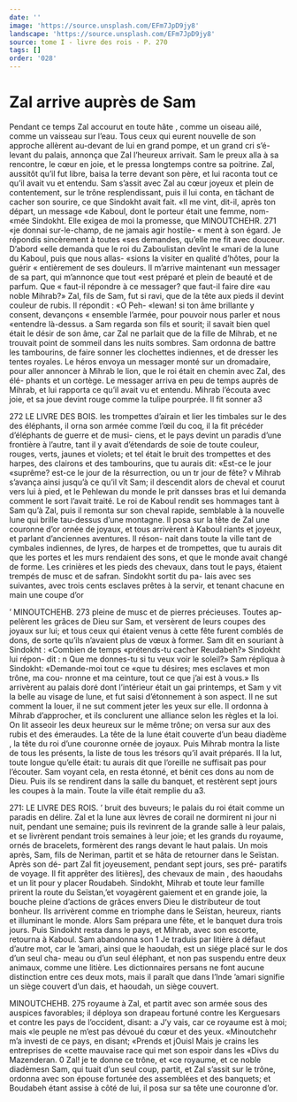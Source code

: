 ```yaml
---
date: ''
image: 'https://source.unsplash.com/EFm7JpD9jy8'
landscape: 'https://source.unsplash.com/EFm7JpD9jy8'
source: tome I - livre des rois - P. 270
tags: []
order: '028'
---
```


# Zal arrive auprès de Sam

Pendant ce temps Zal accourut en toute hâte , comme un oiseau ailé, comme un vaisseau sur l’eau. Tous ceux qui eurent nouvelle de son approche allèrent au-devant de lui en grand pompe, et un grand cri s’é- levant du palais, annonça que Zal l’heureux arrivait. Sam le preux alla à sa rencontre, le cœur en joie, et le pressa longtemps contre sa poitrine. Zal, aussitôt qu’il fut libre, baisa la terre devant son père, et lui raconta tout ce qu’il avait vu et entendu. Sam s’assit
avec Zal au cœur joyeux et plein de contentement, sur le trône resplendissant, puis il lui conta, en tâchant de cacher son sourire, ce que Sindokht avait fait.
«Il me vint, dit-il, après ton départ, un message «de Kaboul, dont le porteur était une femme, nom- «mée Sindokht. Elle exigea de moi la promesse, que
MINOUTCHEHR. 271 «je donnai sur-le-champ, de ne jamais agir hostile-
« ment à son égard. Je répondis sincèrement à toutes
«ses demandes, qu’elle me fit avec douceur. D’abord «elle demanda que le roi du Zaboulistan devînt le
«mari de la lune du Kaboul, puis que nous allas- «sions la visiter en qualité d’hôtes, pour la guérir
« entièrement de ses douleurs. Il m’arrive maintenant
«un messager de sa part, qui m’annonce que tout «est préparé et plein de beauté et de parfum. Que
« faut-il répondre à ce messager? que faut-il faire dire «au noble Mihrab?»
Zal, fils de Sam, fut si ravi, que de la tête aux pieds il devint couleur de rubis. Il répondit : «O Peh- «lewan! si ton âme brillante y consent, devançons
« ensemble l’armée, pour pouvoir nous parler et nous «entendre là-dessus. a Sam regarda son fils et sourit; il savait bien quel était le désir de son âme, car Zal
ne parlait que de la fille de Mihrab, et ne trouvait point de sommeil dans les nuits sombres.
Sam ordonna de battre les tambourins, de faire sonner les clochettes indiennes, et de dresser les tentes royales. Le héros envoya un messager monté
sur un dromadaire, pour aller annoncer à Mihrab le lion, que le roi était en chemin avec Zal, des élé-
phants et un cortège. Le messager arriva en peu de temps auprès de Mihrab, et lui rapporta ce qu’il avait
vu et entendu. Mihrab l’écouta avec joie, et sa joue devint rouge comme la tulipe pourprée. Il fit sonner
a3

272 LE LIVRE DES BOIS.
les trompettes d’airain et lier les timbales sur le des des éléphants, il orna son armée comme l’œil du coq,
il la fit précéder d’éléphants de guerre et de musi-
ciens, et le pays devint un paradis d’une frontière à l’autre, tant il y avait d’étendards de soie de toute
couleur, rouges, verts, jaunes et violets; et tel était
le bruit des trompettes et des harpes, des clairons et des tambourins, que tu aurais dit: «Est-ce le jour «suprême? est-ce le jour de la résurrection, ou un
tr jour de fête? v
Mihrab s’avança ainsi jusqu’à ce qu’il vît Sam; il
descendit alors de cheval et courut vers lui à pied,
et le Pehlewan du monde le prit dansses bras et lui demanda comment le sort l’avait traité. Le roi de Kaboul rendit ses hommages tant à Sam qu’à Zal,
puis il remonta sur son cheval rapide, semblable à la nouvelle lune qui brille tau-dessus d’une montagne.
Il posa sur la tête de Zal une couronne d’or ornée
de joyaux, et tous arrivèrent à Kaboul riants et joyeux, et parlant d’anciennes aventures. Il réson-
nait dans toute la ville tant de cymbales indiennes, de lyres, de harpes et de trompettes, que tu aurais
dit que les portes et les murs rendaient des sons, et que le monde avait changé de forme. Les crinières
et les pieds des chevaux, dans tout le pays, étaient trempés de musc et de safran. Sindokht sortit du pa- lais avec ses suivantes, avec trois cents esclaves prêtes à la servir, et tenant chacune en main une coupe d’or

’ MINOUTCHEHB. 273 pleine de musc et de pierres précieuses. Toutes ap-
pelèrent les grâces de Dieu sur Sam, et versèrent de
leurs coupes des joyaux sur lui; et tous ceux qui étaient venus à cette fête furent comblés de dons,
de sorte qu’ils n’avaient plus de vœux à former. Sam
dit en souriant à Sindokht : «Combien de temps «prétends-tu cacher Reudabeh?» Sindokht lui répon-
dit : n Que me donnes-tu si tu veux voir le soleil?» Sam répliqua à Sindokht: «Demande-moi tout ce «que tu désires; mes esclaves et mon trône, ma cou- nronne et ma ceinture, tout ce que j’ai est à vous.»
Ils arrivèrent au palais doré dont l’intérieur était un
gai printemps, et Sam y vit la belle au visage de lune, et fut saisi d’étonnement à son aspect. Il ne
sut comment la louer, il ne sut comment jeter les yeux sur elle. Il ordonna à Mihrab d’approcher, et
ils conclurent une alliance selon les règles et la loi. On lit asseoir les deux heureux sur le même trône; on versa sur aux des rubis et des émeraudes. La tête
de la lune était couverte d’un beau diadème , la tête
du roi d’une couronne ornée de joyaux. Puis Mihrab
montra la liste de tous les présents, la liste de tous les trésors qu’il avait préparés. Il la lut, toute longue
qu’elle était: tu aurais dit que l’oreille ne suffisait pas
pour l’écouter. Sam voyant cela, en resta étonné, et
bénit ces dons au nom de Dieu. Puis ils se rendirent dans la salle du banquet, et restèrent sept jours les coupes à la main. Toute la ville était remplie du
a3.

271: LE LIVRE DES ROIS. ’ bruit des buveurs; le palais du roi était comme un
paradis en délire. Zal et la lune aux lèvres de corail
ne dormirent ni jour ni nuit, pendant une semaine; puis ils revinrent de la grande salle à leur palais, et se livrèrent pendant trois semaines à leur joie; et les grands du royaume, ornés de bracelets, formèrent des rangs devant le haut palais.
Un mois après, Sam, fils de Neriman, partit et se hâta de retourner dans le Seïstan. Après son dé-
part Zal fit joyeusement, pendant sept jours, ses pré- paratifs de voyage. Il fit apprêter des litières], des chevaux de main , des haoudahs et un lit pour y placer Roudabeh. Sindokht, Mihrab et toute leur famille prirent la route du Seïstan,’et voyagèrent gaiement
et en grande joie, la bouche pleine d’actions de grâces envers Dieu le distributeur de tout bonheur. Ils arrivèrent comme en triomphe dans le Seïstan, heureux, riants et illuminant le monde. Alors Sam prépara une fête, et le banquet dura trois jours. Puis Sindokht resta dans le pays, et Mihrab, avec son escorte, retourna à Kaboul. Sam abandonna son
1 Je traduis par litière à défaut d’autre mot, car le ’amari,
ainsi que le haoudah, est un siége placé sur le dos d’un seul cha-
meau ou d’un seul éléphant, et non pas suspendu entre deux animaux, comme une litière. Les dictionnaires persans ne font aucune distinction entre ces deux mots, mais il paraît que dans l’Inde ’amari signifie un siège couvert d’un dais, et haoudah, un
siège couvert.

MINOUTCHEHB. 275 royaume à Zal, et partit avec son armée sous des
auspices favorables; il déploya son drapeau fortuné contre les Kerguesars et contre les pays de l’occident, disant: a J’y vais, car ce royaume est à moi; mais «le peuple ne m’est pas dévoué du cœur et des yeux. «Minoutchehr m’a investi de ce pays, en disant;
«Prends et jOuisl Mais je crains les entreprises de «cette mauvaise race qui met son espoir dans les «Divs du Mazenderan. 0 Zal! je te donne ce trône, et «ce royaume, et ce noble diadèmesn Sam, qui tuait d’un seul coup, partit, et Zal s’assit sur le trône, ordonna avec son épouse fortunée des assemblées et
des banquets; et Boudabeh étant assise à côté de lui, il posa sur sa tête une couronne d’or.
